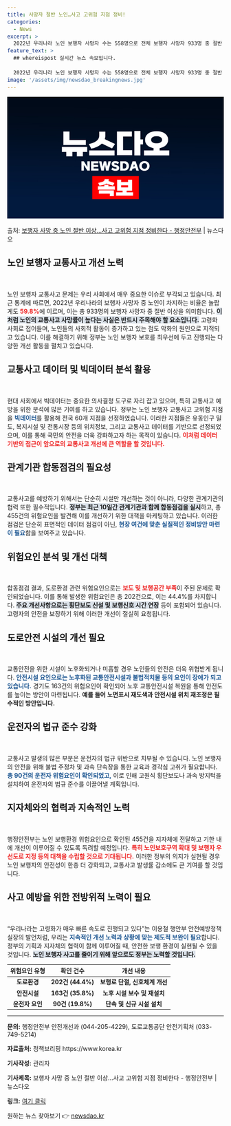 ```yaml
---
title: 사망자 절반 노인…사고 고위험 지점 정비!
categories:
  - News
excerpt: >
  2022년 우리나라 노인 보행자 사망자 수는 558명으로 전체 보행자 사망자 933명 중 절반 이상인 59.…
feature_text: >
  ## whereispost 실시간 뉴스 속보입니다.

  2022년 우리나라 노인 보행자 사망자 수는 558명으로 전체 보행자 사망자 933명 중 절반 이상인 59.…
image: '/assets/img/newsdao_breakingnews.jpg'
---
```


![뉴스다오 속보](/assets/img/newsdao_breakingnews.jpg)

<p>출처: <a href="https://newsdao.kr/2675" rel="dofollow">보행자 사망 중 노인 절반 이상…사고 고위험 지점 정비한다 - 행정안전부</a> | 뉴스다오</p>

<h2 data-ke-size="size26">노인 보행자 교통사고 개선 노력</h2>

<p data-ke-size="size16">&nbsp;</p>

노인 보행자 교통사고 문제는 우리 사회에서 매우 중요한 이슈로 부각되고 있습니다. 최근 통계에 따르면, 2022년 우리나라의 보행자 사망자 중 노인이 차지하는 비율은 놀랍게도 <b><span style="color: #ee2323;">59.8%</span></b>에 이르며, 이는 총 933명의 보행자 사망자 중 절반 이상을 의미합니다. <b><span style="background-color: #21538527;">이처럼 노인의 교통사고 사망률이 높다는 사실은 반드시 주목해야 할 요소입니다.</b> 고령화 사회로 접어들며, 노인들의 사회적 활동이 증가하고 있는 점도 악화의 원인으로 지적되고 있습니다. 이를 해결하기 위해 정부는 노인 보행자 보호를 최우선에 두고 진행되는 다양한 개선 활동을 펼치고 있습니다.

<h2 data-ke-size="size26">교통사고 데이터 및 빅데이터 분석 활용</h2>

<p data-ke-size="size16">&nbsp;</p>

현대 사회에서 빅데이터는 중요한 의사결정 도구로 자리 잡고 있으며, 특히 교통사고 예방을 위한 분석에 많은 기여를 하고 있습니다. 정부는 노인 보행자 교통사고 고위험 지점을 <b><span style="color: #1a5490;">빅데이터</span></b>를 활용해 전국 60개 지점을 선정하였습니다. 이러한 지점들은 유동인구 밀도, 복지시설 및 전통시장 등의 위치정보, 그리고 교통사고 데이터를 기반으로 선정되었으며, 이를 통해 국민의 안전을 더욱 강화하고자 하는 목적이 있습니다. <b><span style="color: #ee2323;">이처럼 데이터 기반의 접근이 앞으로의 교통사고 개선에 큰 역할을 할 것입니다.</span></b>

<h2 data-ke-size="size26">관계기관 합동점검의 필요성</h2>

<p data-ke-size="size16">&nbsp;</p>

교통사고를 예방하기 위해서는 단순히 시설만 개선하는 것이 아니라, 다양한 관계기관의 협력 또한 필수적입니다. <b><span style="background-color: #21538527;">정부는 최근 10일간 관계기관과 함께 합동점검을 실시</span></b>하고, 총 455건의 위험요인을 발견해 이를 개선하기 위한 대책을 마케팅하고 있습니다. 이러한 점검은 단순히 표면적인 데이터 점검이 아닌, <b><span style="color: #1a5490;">현장 여건에 맞춘 실질적인 정비방안 마련이 필요</span></b>함을 보여주고 있습니다.

<h2 data-ke-size="size26">위험요인 분석 및 개선 대책</h2>

<p data-ke-size="size16">&nbsp;</p>

합동점검 결과, 도로환경 관련 위험요인으로는 <b><span style="color: #ee2323;">보도 및 보행공간 부족</span></b>이 주된 문제로 확인되었습니다. 이를 통해 발생한 위험요인은 총 202건으로, 이는 44.4%를 차지합니다. <b><span style="background-color: #21538527;">주요 개선사항으로는 횡단보도 신설 및 보행신호 시간 연장</span></b> 등이 포함되어 있습니다. 고령자의 안전을 보장하기 위해 이러한 개선이 절실히 요청됩니다.

<h2 data-ke-size="size26">도로안전 시설의 개선 필요</h2>

<p data-ke-size="size16">&nbsp;</p>

교통안전을 위한 시설이 노후화되거나 미흡할 경우 노인들의 안전은 더욱 위협받게 됩니다. <b><span style="color: #1a5490;">안전시설 요인으로는 노후화된 교통안전시설과 불법적치물 등의 요인이 장애가 되고 있습니다.</span></b> 경기도 163건의 위험요인이 확인되어 노후 교통안전시설 복원을 통해 안전도를 높이는 방안이 마련됩니다. <b><span style="ee2323;">예를 들어 노면표시 재도색과 안전시설 위치 재조정은 필수적인 방안입니다.</span></b>

<h2 data-ke-size="size26">운전자의 법규 준수 강화</h2>

<p data-ke-size="size16">&nbsp;</p>

교통사고 발생의 많은 부분은 운전자의 법규 위반으로 치부될 수 있습니다. 노인 보행자의 안전을 위해 불법 주정차 및 과속 단속장을 통한 교육과 경각심 고취가 필요합니다. <b><span style="color: #1a5490;">총 90건의 운전자 위험요인이 확인되었고,</span></b> 이로 인해 고원식 횡단보도나 과속 방지턱을 설치하여 운전자의 법규 준수를 이끌어낼 계획입니다.

<h2 data-ke-size="size26">지자체와의 협력과 지속적인 노력</h2>

<p data-ke-size="size16">&nbsp;</p>

행정안전부는 노인 보행환경 위험요인으로 확인된 455건을 지자체에 전달하고 기한 내에 개선이 이루어질 수 있도록 독려할 예정입니다. <b><span style="color: #ee2323;">특히 노인보호구역 확대 및 보행자 우선도로 지정 등의 대책을 수립할 것으로 기대됩니다.</span></b> 이러한 정부의 의지가 실현될 경우 노인 보행자의 안전성이 한층 더 강화되고, 교통사고 발생률 감소에도 큰 기여를 할 것입니다.

<h2 data-ke-size="size26">사고 예방을 위한 전방위적 노력이 필요</h2>

<p data-ke-size="size16">&nbsp;</p>

“우리나라는 고령화가 매우 빠른 속도로 진행되고 있다”는 이용철 행안부 안전예방정책실장의 발언처럼, 우리는 <b><span style="color: #1a5490;">지속적인 개선 노력과 상황에 맞는 제도적 보완이 필요</span></b>합니다. 정부의 기획과 지자체의 협력이 함께 이루어질 때, 안전한 보행 환경이 실현될 수 있을 것입니다. <b><span style="background-color: #21538527;">노인 보행자 사고를 줄이기 위해 앞으로도 정부는 노력할 것입니다.</span></b>

<p data-ke-size="size16"></p>

<table style="width: 100%;">
    <thead>
        <tr>
            <th style="text-align: center;"><b>위험요인 유형</b></th>
            <th style="text-align: center;"><b>확인 건수</b></th>
            <th style="text-align: center;"><b>개선 내용</b></th>
        </tr>
    </thead>
    <tbody>
        <tr>
            <td style="text-align: center; height: 17px;"><b>도로환경</b></td>
            <td style="text-align: center; height: 17px;"><b>202건 (44.4%)</b></td>
            <td style="text-align: center; height: 17px;"><b>보행로 단절, 신호체계 개선</b></td>
        </tr>
        <tr>
            <td style="text-align: center; height: 17px;"><b>안전시설</b></td>
            <td style="text-align: center; height: 17px;"><b>163건 (35.8%)</b></td>
            <td style="text-align: center; height: 17px;"><b>노후 시설 보수 및 재설치</b></td>
        </tr>
        <tr>
            <td style="text-align: center; height: 17px;"><b>운전자 요인</b></td>
            <td style="text-align: center; height: 17px;"><b>90건 (19.8%)</b></td>
            <td style="text-align: center; height: 17px;"><b>단속 및 신규 시설 설치</b></td>
        </tr>
    </tbody>
</table>

<hr />

<p data-ke-size="size16"><b>문의:</b> 행정안전부 안전개선과 (044-205-4229), 도로교통공단 안전기획처 (033-749-5214)</p>
<p data-ke-size="size16"><b>자료출처:</b> 정책브리핑 https://www.korea.kr</p>
<p data-ke-size="size16"><b>기사작성:</b> 관리자</p>
<p data-ke-size="size16"><b>기사제목:</b> 보행자 사망 중 노인 절반 이상…사고 고위험 지점 정비한다 - 행정안전부 | 뉴스다오</p>
<p data-ke-size="size16"><b>링크:</b> <a href="https://newsdao.kr/2675" target="_blank">여기 클릭</a></p> 

원하는 뉴스 찾아보기 👉 <a href="https://newsdao.kr" rel="dofollow">newsdao.kr</a>


